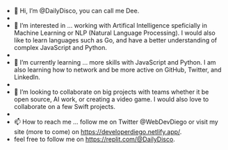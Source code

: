 - 👋 Hi, I’m @DailyDisco, you can call me Dee.
- 
- 👀 I’m interested in ... working with Artifical Intelligence speficially in Machine Learning or NLP (Natural Language Processing). I would also like to learn languages such as Go, and have a better understanding of complex JavaScript and Python.
- 
- 🌱 I’m currently learning ... more skills with JavaScript and Python. I am also learning how to network and be more active on GitHub, Twitter, and LinkedIn. 
- 
- 💞️ I’m looking to collaborate on big projects with teams whether it be open source, AI work, or creating a video game. I would also love to collaborate on a few Swift projects.
- 
- 📫 How to reach me ... follow me on Twitter @WebDevDiego or visit my site (more to come) on https://developerdiego.netlify.app/.
- feel free to follow me on https://replit.com/@DailyDisco.

<!---
DailyDisco/DailyDisco is a ✨ special ✨ repository because its `README.md` (this file) appears on your GitHub profile.
You can click the Preview link to take a look at your changes.
--->
